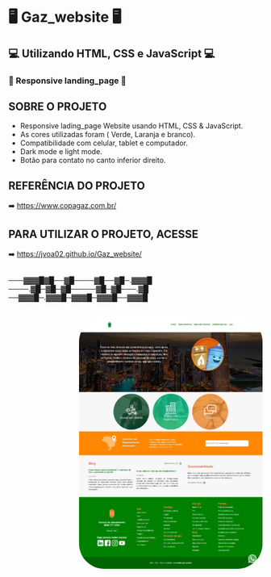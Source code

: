 # 🖥️ Gaz_website 🖥️
## 💻 Utilizando HTML, CSS e JavaScript 💻
### 📱 Responsive landing_page 📱

## SOBRE O PROJETO
- Responsive lading_page Website usando HTML, CSS & JavaScript.
- As cores utilizadas foram ( Verde, Laranja e branco).
- Compatibilidade com celular, tablet e computador.
- Dark mode e light mode.
- Botão para contato no canto inferior direito.

## REFERÊNCIA DO PROJETO
➡️ https://www.copagaz.com.br/
## PARA UTILIZAR O PROJETO, ACESSE
➡️ https://jvoa02.github.io/Gaz_website/

##
───▓▓▓█▓█──▓█────▓█──▓█─.▓▓▓█
────.▓█─▓█─▓█─────▓█─▓█───.▓█
──▓▓▓█─.▓▓▓█─▓▓▓█─▓▓▓█──▓▓▓█
##

<img align="right" alt="CALCULADORA-pic" height="500" style="border-radius:50px;" src="https://github.com/JVOA02/Gaz_website/blob/main/img/preview_001.jpg">

